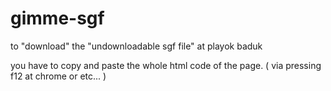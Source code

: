 # gimme-sgf
to "download" the "undownloadable sgf file" at playok baduk 

you have to copy and paste the whole html code of the page. ( via pressing f12 at chrome or etc... )

